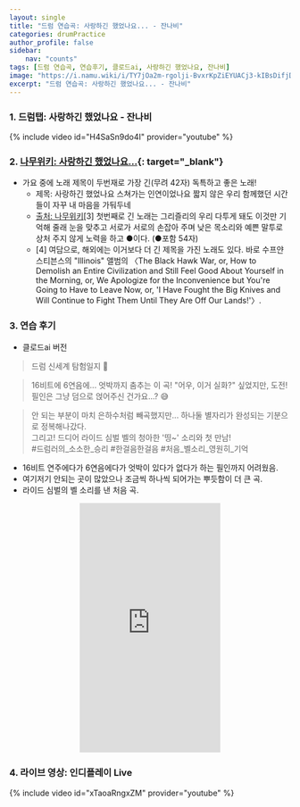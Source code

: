 ```yaml
---
layout: single
title: "드럼 연습곡: 사랑하긴 했었나요... - 잔나비"
categories: drumPractice
author_profile: false
sidebar:
    nav: "counts"
tags: [드럼 연습곡, 연습후기, 클로드ai, 사랑하긴 했었나요, 잔나비]
image: "https://i.namu.wiki/i/TY7jOa2m-rgolji-BvxrKpZiEYUACj3-kIBsDifjDAPQ0TVVp7ecU56GlkhxNre1fkfjafoIITb6HGNn0rUaiVGnuCw8NiImv2Jcze-4Z77nLeEmDpVIpDyLiR_yPMaT7vhDsshEIO0V0V-PN7aVPg.webp"
excerpt: "드럼 연습곡: 사랑하긴 했었나요... - 잔나비"
---
```


### 1. 드럼탭: 사랑하긴 했었나요 - 잔나비

{% include video id="H4SaSn9do4I" provider="youtube" %}

### 2. [나무위키: 사랑하긴 했었나요...](https://namu.wiki/w/%EC%82%AC%EB%9E%91%ED%95%98%EA%B8%B4%20%ED%96%88%EC%97%88%EB%82%98%EC%9A%94%20%EC%8A%A4%EC%B3%90%EA%B0%80%EB%8A%94%20%EC%9D%B8%EC%97%B0%EC%9D%B4%EC%97%88%EB%82%98%EC%9A%94%20%EC%A7%A7%EC%A7%80%EC%95%8A%EC%9D%80%20%EC%9A%B0%EB%A6%AC%20%ED%95%A8%EA%BB%98%ED%96%88%EB%8D%98%20%EC%8B%9C%EA%B0%84%EB%93%A4%EC%9D%B4%20%EC%9E%90%EA%BE%B8%20%EB%82%B4%20%EB%A7%88%EC%9D%8C%EC%9D%84%20%EA%B0%80%EB%91%AC%EB%91%90%EB%84%A4){: target="_blank"}


* 가요 중에 노래 제목이 두번재로 가장 긴(무려 42자) 독특하고 좋은 노래!
   * 제목: 사랑하긴 했었나요 스쳐가는 인연이었나요 짧지 않은 우리 함께했던 시간들이 자꾸 내 마음을 가둬두네
   * [출처: 나무위키](https://namu.wiki/w/%EC%82%AC%EB%9E%91%ED%95%98%EA%B8%B4%20%ED%96%88%EC%97%88%EB%82%98%EC%9A%94%20%EC%8A%A4%EC%B3%90%EA%B0%80%EB%8A%94%20%EC%9D%B8%EC%97%B0%EC%9D%B4%EC%97%88%EB%82%98%EC%9A%94%20%EC%A7%A7%EC%A7%80%EC%95%8A%EC%9D%80%20%EC%9A%B0%EB%A6%AC%20%ED%95%A8%EA%BB%98%ED%96%88%EB%8D%98%20%EC%8B%9C%EA%B0%84%EB%93%A4%EC%9D%B4%20%EC%9E%90%EA%BE%B8%20%EB%82%B4%20%EB%A7%88%EC%9D%8C%EC%9D%84%20%EA%B0%80%EB%91%AC%EB%91%90%EB%84%A4#rfn-3)[3] 첫번째로 긴 노래는 그리즐리의 우리 다투게 돼도 이것만 기억해 줄래 눈을 맞추고 서로가 서로의 손잡아 주며 낮은 목소리와 예쁜 말투로 상처 주지 않게 노력을 하고 ●이다. (●포함 54자)
   * [4] 여담으로, 해외에는 이거보다 더 긴 제목을 가진 노래도 있다. 바로 수프얀 스티븐스의 "Illinois" 앨범의 〈The Black Hawk War, or, How to Demolish an Entire Civilization and Still Feel Good About Yourself in the Morning, or, We Apologize for the Inconvenience but You're Going to Have to Leave Now, or, 'I Have Fought the Big Knives and Will Continue to Fight Them Until They Are Off Our Lands!'〉.
   
### 3. 연습 후기
* 클로드ai 버전

>드럼 신세계 탐험일지 🥁

>16비트에 6연음에... 엇박까지 춤추는 이 곡! "어우, 이거 실화?" 싶었지만, 도전!
>필인은 그냥 덤으로 얹어주신 건가요...? 😅

>안 되는 부분이 마치 은하수처럼 빼곡했지만... 하나둘 별자리가 완성되는 기분으로 정복해나갔다.<br>
>그리고! 드디어 라이드 심벌 벨의 청아한 '띵~' 소리와 첫 만남!<br>
>#드럼러의_소소한_승리 #한걸음한걸음 #처음_벨소리_영원히_기억

* 16비트 연주에다가 6연음에다가 엇박이 있다가 없다가 하는 필인까지 어려웠음.
* 여기저기 안되는 곳이 많았으나 조금씩 하나씩 되어가는 뿌듯함이 더 큰 곡.
* 라이드 심벌의 벨 소리를 낸 처음 곡.
<style>
  .shorts-container {
    display: flex;
    justify-content: center;
    width: 100%;
  }
  
  .shorts-item {
    position: relative;
    width: 50%; /* PC에서의 너비 */
    max-width: 350px; /* 최대 너비 제한 */
  }
  
  .video-wrapper {
    position: relative;
    padding-bottom: 177.77%; /* 9:16 비율 유지 */
    height: 0;
    overflow: hidden;
  }
  
  .video-wrapper iframe {
    position: absolute;
    top: 0;
    left: 0;
    width: 100%;
    height: 100%;
  }
  
  /* 모바일 화면에서 크기 조정 */
  @media (max-width: 768px) {
    .shorts-item {
      width: 90%; /* 모바일에서 너비 */
    }
  }
</style>

<div class="shorts-container">
  <div class="shorts-item">
    <div class="video-wrapper">
      <iframe 
        src="https://www.youtube.com/embed/c1z_qx47KI0?playsinline=1" 
        title="YouTube video player" 
        frameborder="0" 
        allow="accelerometer; clipboard-write; encrypted-media; gyroscope; picture-in-picture; web-share; fullscreen" 
        referrerpolicy="strict-origin-when-cross-origin" 
        allowfullscreen>
      </iframe>
    </div>
  </div>
</div>

### 4. 라이브 영상: 인디플레이 Live
{% include video id="xTaoaRngxZM" provider="youtube" %}